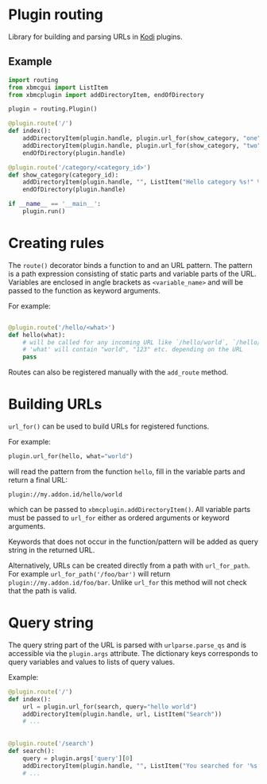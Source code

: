 # Plugin routing


Library for building and parsing URLs in [Kodi](http://kodi.tv) plugins.


## Example

```python
import routing
from xbmcgui import ListItem
from xbmcplugin import addDirectoryItem, endOfDirectory

plugin = routing.Plugin()

@plugin.route('/')
def index():
    addDirectoryItem(plugin.handle, plugin.url_for(show_category, "one"), ListItem("Category One"), True)
    addDirectoryItem(plugin.handle, plugin.url_for(show_category, "two"), ListItem("Category Two"), True)
    endOfDirectory(plugin.handle)

@plugin.route('/category/<category_id>')
def show_category(category_id):
    addDirectoryItem(plugin.handle, "", ListItem("Hello category %s!" % category_id))
    endOfDirectory(plugin.handle)

if __name__ == '__main__':
    plugin.run()
```


# Creating rules #

The `route()` decorator binds a function to and an URL pattern. The pattern is
a path expression consisting of static parts and variable parts of the URL.
Variables are enclosed in angle brackets as `<variable_name>` and will be passed
to the function as keyword arguments.

For example:

```python

@plugin.route('/hello/<what>')
def hello(what):
    # will be called for any incoming URL like `/hello/world`, `/hello/123` etc.
    # 'what' will contain "world", "123" etc. depending on the URL
    pass
```

Routes can also be registered manually with the `add_route` method. 


# Building URLs #

`url_for()` can be used to build URLs for registered functions.

For example:

```python
plugin.url_for(hello, what="world")
```

will read the pattern from the function `hello`, fill in the variable parts and
return a final URL:

```
plugin://my.addon.id/hello/world
```

which can be passed to `xbmcplugin.addDirectoryItem()`. All variable parts must
be passed to `url_for` either as ordered arguments or keyword arguments.

Keywords that does not occur in the function/pattern will be added as query string in the returned URL.

Alternatively, URLs can be created directly from a path with `url_for_path`. For
example `url_for_path('/foo/bar')` will return `plugin://my.addon.id/foo/bar`.
Unlike `url_for` this method will not check that the path is valid.


# Query string #

The query string part of the URL is parsed with `urlparse.parse_qs` and is
accessible via the `plugin.args` attribute. The dictionary keys corresponds to
query variables and values to lists of query values.

Example:

```python
@plugin.route('/')
def index():
    url = plugin.url_for(search, query="hello world")
    addDirectoryItem(plugin.handle, url, ListItem("Search"))
    # ...
    
 
@plugin.route('/search')
def search():
    query = plugin.args['query'][0]
    addDirectoryItem(plugin.handle, "", ListItem("You searched for '%s'" % query))
    # ...
```
